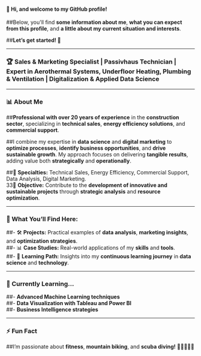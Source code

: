 #### 👋 Hi, and welcome to my GitHub profile!  
##Below, you'll find **some information about me**, **what you can expect from this profile**, and **a little about my current situation and interests**.  

##**Let’s get started! 🚀**

---

### 🏆 Sales & Marketing Specialist | Passivhaus Technician | Expert in Aerothermal Systems, Underfloor Heating, Plumbing & Ventilation | Digitalization & Applied Data Science  

---

### 📊 About Me  
##**Professional with over 20 years of experience** in the **construction sector**, specializing in **technical sales**, **energy efficiency solutions**, and **commercial support**.  

##I combine my expertise in **data science** and **digital marketing** to **optimize processes**, **identify business opportunities**, and **drive sustainable growth**. My approach focuses on delivering **tangible results**, adding value both **strategically** and **operationally**.  

##🔹 **Specialties:** Technical Sales, Energy Efficiency, Commercial Support, Data Analysis, Digital Marketing.  
33🔹 **Objective:** Contribute to the **development of innovative and sustainable projects** through **strategic analysis** and **resource optimization**.

---

### 💼 What You’ll Find Here:  
##- 🛠️ **Projects:** Practical examples of **data analysis**, **marketing insights**, and **optimization strategies**.  
##- 📊 **Case Studies:** Real-world applications of my **skills** and **tools**.  
##- 🚀 **Learning Path:** Insights into my **continuous learning journey** in **data science** and **technology**.  

---

### 🌱 Currently Learning...  
##- **Advanced Machine Learning techniques**  
##- **Data Visualization with Tableau and Power BI**  
##- **Business Intelligence strategies**  

---

### ⚡ Fun Fact  
##I’m passionate about **fitness**, **mountain biking**, and **scuba diving!** 🚴‍♂️🏋️‍♂️🤿 
